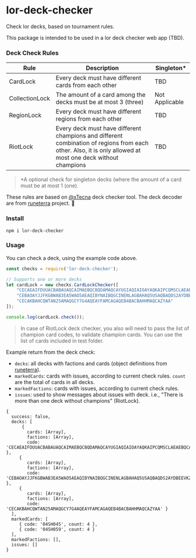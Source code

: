 # lor-deck-checker
Check lor decks, based on tournament rules.

This package is intended to be used in a lor deck checker web app (TBD).

### Deck Check Rules 

Rule | Description | Singleton*
--- | --- | ---
CardLock | Every deck must have different cards from each other | TBD
CollectionLock | The amount of a card among the decks must be at most 3 (three) | Not Applicable
RegionLock | Every deck must have different regions from each other | TBD
RiotLock | Every deck must have different champions and different combination of regions from each other. Also, it is only allowed at most one deck without champions | TBD

> *A optional check for singleton decks (where the amount of a card must be at most 1 (one).

These rules are based on [@xTecna](https://github.com/xTecna/lor-deck-checker) deck checker tool. The deck decoder are from [runeterra](https://github.com/SwitchbladeBot/runeterra) project. :purple_heart:

### Install

`npm i lor-deck-checker`

### Usage

You can check a deck, using the example code above.

```javascript
const checks = require('lor-deck-checker');

// Supports one or more decks
let cardLock = new checks.CardLockChecker([
    "CECAEAIFDUUACBABAUAQCAIMAEBQCBQDAMAQCAYUGIAQIAIOAYAQKAIPCQMSCLAEAEBQCAQCAECRGNQBAQAQMAIBAEVA",
    "CEBAOAYJJFKGBWAB3EA5WAO5AEAQIBYNAIBQGCINENLAGBAHAQ5USAQBAQDS2AYDBEEVKZA",
    "CECAKBAHCQWTAN25AMAQGCY7G4AQEAYFAMCAGAQEB4BACBAHHMAQCAZYAA"
]);

console.log(cardLock.check());
```

> In case of RiotLock deck checker, you also will need to pass the list of champion card codes, to validate champion cards. You can use the list of cards included in test folder.

Example return from the deck check:

- `decks`: all decks with factions and cards (object definitions from [runeterra](https://github.com/SwitchbladeBot/runeterra)).
- `markedCards`: cards with issues, according to current check rules. `count` are the total of cards in all decks.
- `markedFactions`: cards with issues, according to current check rules.
- `issues`: used to show messages about issues with deck. i.e., "There is more than one deck without champions" (RiotLock).

```
{ 
  success: false,
  decks: [ 
      { 
        cards: [Array], 
        factions: [Array],
        code: 'CECAEAIFDUUACBABAUAQCAIMAEBQCBQDAMAQCAYUGIAQIAIOAYAQKAIPCQMSCLAEAEBQCAQCAECRGNQBAQAQMAIBAEVA' },
     { 
        cards: [Array],
        factions: [Array],
        code: 'CEBAOAYJJFKGBWAB3EA5WAO5AEAQIBYNAIBQGCINENLAGBAHAQ5USAQBAQDS2AYDBEEVKZA' },
     { 
        cards: [Array],
        factions: [Array],
        code: 'CECAKBAHCQWTAN25AMAQGCY7G4AQEAYFAMCAGAQEB4BACBAHHMAQCAZYAA' } 
  ],
  markedCards: [ 
     { code: '04SH045', count: 4 },
     { code: '04SH059', count: 4 } 
  ],
  markedFactions: [],
  issues: [] 
}
```
